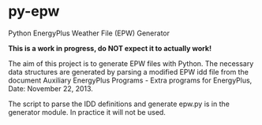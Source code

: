py-epw
======

Python EnergyPlus Weather File (EPW) Generator


**This is a work in progress, do NOT expect it to actually work!**

The aim of this project is to generate EPW files with Python. The necessary data structures are generated by parsing a modified EPW idd file from the document Auxiliary EnergyPlus Programs - Extra programs for EnergyPlus, Date: November 22, 2013. 

The script to parse the IDD definitions and generate epw.py is in the generator module. In practice it will not be used.